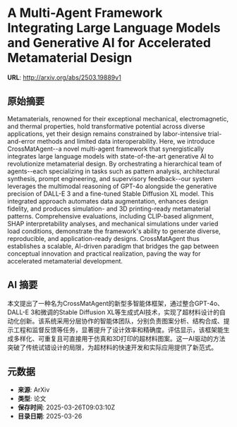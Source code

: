 # A Multi-Agent Framework Integrating Large Language Models and Generative AI for Accelerated Metamaterial Design

**URL**: http://arxiv.org/abs/2503.19889v1

## 原始摘要

Metamaterials, renowned for their exceptional mechanical, electromagnetic,
and thermal properties, hold transformative potential across diverse
applications, yet their design remains constrained by labor-intensive
trial-and-error methods and limited data interoperability. Here, we introduce
CrossMatAgent--a novel multi-agent framework that synergistically integrates
large language models with state-of-the-art generative AI to revolutionize
metamaterial design. By orchestrating a hierarchical team of agents--each
specializing in tasks such as pattern analysis, architectural synthesis, prompt
engineering, and supervisory feedback--our system leverages the multimodal
reasoning of GPT-4o alongside the generative precision of DALL-E 3 and a
fine-tuned Stable Diffusion XL model. This integrated approach automates data
augmentation, enhances design fidelity, and produces simulation- and 3D
printing-ready metamaterial patterns. Comprehensive evaluations, including
CLIP-based alignment, SHAP interpretability analyses, and mechanical
simulations under varied load conditions, demonstrate the framework's ability
to generate diverse, reproducible, and application-ready designs. CrossMatAgent
thus establishes a scalable, AI-driven paradigm that bridges the gap between
conceptual innovation and practical realization, paving the way for accelerated
metamaterial development.


## AI 摘要

本文提出了一种名为CrossMatAgent的新型多智能体框架，通过整合GPT-4o、DALL-E 3和微调的Stable Diffusion XL等生成式AI技术，实现了超材料设计的自动化创新。该系统采用分层协作的智能体团队，分别负责图案分析、结构合成、提示工程和监督反馈等任务，显著提升了设计效率和精确度。评估显示，该框架能生成多样化、可重复且可直接用于仿真和3D打印的超材料图案。这一AI驱动的方法突破了传统试错设计的局限，为超材料的快速开发和实际应用提供了新范式。

## 元数据

- **来源**: ArXiv
- **类型**: 论文
- **保存时间**: 2025-03-26T09:03:10Z
- **目录日期**: 2025-03-26

